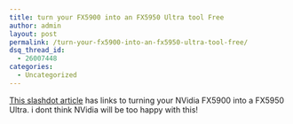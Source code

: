 ```yaml
---
title: turn your FX5900 into an FX5950 Ultra tool Free
author: admin
layout: post
permalink: /turn-your-fx5900-into-an-fx5950-ultra-tool-free/
dsq_thread_id:
  - 26007448
categories:
  - Uncategorized
---
```

[This slashdot article][1] has links to turning your NVidia FX5900 into a FX5950 Ultra. i dont think NVidia will be too happy with this!

 [1]: http://slashdot.org/article.pl?sid=04/01/10/2350257